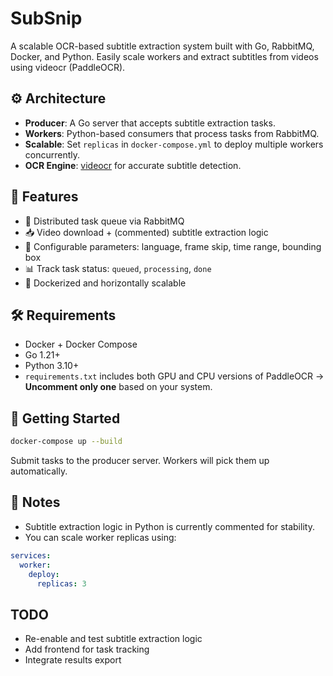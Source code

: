 # SubSnip

A scalable OCR-based subtitle extraction system built with Go, RabbitMQ, Docker, and Python. Easily scale workers and extract subtitles from videos using videocr (PaddleOCR).

## ⚙️ Architecture

* **Producer**: A Go server that accepts subtitle extraction tasks.
* **Workers**: Python-based consumers that process tasks from RabbitMQ.
* **Scalable**: Set `replicas` in `docker-compose.yml` to deploy multiple workers concurrently.
* **OCR Engine**: [videocr](https://github.com/devmaxxing/videocr-PaddleOCR) for accurate subtitle detection.

## 🚀 Features

* 🔁 Distributed task queue via RabbitMQ
* 📥 Video download + (commented) subtitle extraction logic
* 🧠 Configurable parameters: language, frame skip, time range, bounding box
* 📊 Track task status: `queued`, `processing`, `done`
* 🐳 Dockerized and horizontally scalable

## 🛠️ Requirements

* Docker + Docker Compose
* Go 1.21+
* Python 3.10+
* `requirements.txt` includes both GPU and CPU versions of PaddleOCR
  → **Uncomment only one** based on your system.

## 🔧 Getting Started

```bash
docker-compose up --build
```

Submit tasks to the producer server. Workers will pick them up automatically.

## 📝 Notes

* Subtitle extraction logic in Python is currently commented for stability. 
* You can scale worker replicas using:

```yaml
services:
  worker:
    deploy:
      replicas: 3
```

## TODO

* Re-enable and test subtitle extraction logic
* Add frontend for task tracking
* Integrate results export


